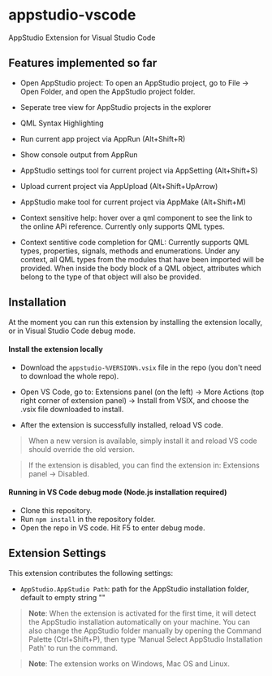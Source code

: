 # appstudio-vscode
AppStudio Extension for Visual Studio Code

## Features implemented so far

* Open AppStudio project: To open an AppStudio project, go to File -> Open Folder, and open the AppStudio project folder. 

* Seperate tree view for AppStudio projects in the explorer

* QML Syntax Highlighting

* Run current app project via AppRun (Alt+Shift+R)

* Show console output from AppRun

* AppStudio settings tool for current project via AppSetting (Alt+Shift+S)

* Upload current project via AppUpload (Alt+Shift+UpArrow)

* AppStudio make tool for current project via AppMake (Alt+Shift+M)

* Context sensitive help: hover over a qml component to see the link to the online APi reference. Currently only supports QML types.

* Context sentitive code completion for QML: Currently supports QML types, properties, signals, methods and enumerations. Under any context, all QML types from the modules that have been imported will be provided. When inside the body block of a QML object, attributes which belong to the type of that object will also be provided. 

## Installation

At the moment you can run this extension by installing the extension locally, or in Visual Studio Code debug mode.

#### Install the extension locally 

* Download the `appstudio-%VERSION%.vsix` file in the repo (you don't need to download the whole repo). 

* Open VS Code, go to: Extensions panel (on the left) -> More Actions (top right corner of extension panel) -> Install from VSIX, and choose the .vsix file downloaded to install. 

* After the extension is successfully installed, reload VS code.

> When a new version is available, simply install it and reload VS code should override the old version.

> If the extension is disabled, you can find the extension in: Extensions panel -> Disabled.

#### Running in VS Code debug mode (Node.js installation required)

* Clone this repository.
* Run `npm install` in the repository folder.
* Open the repo in VS code. Hit F5 to enter debug mode.

## Extension Settings

This extension contributes the following settings:

* `AppStudio.AppStudio Path`: path for the AppStudio installation folder, default to empty string ""

> **Note**: When the extension is activated for the first time, it will detect the AppStudio installation automatically on your machine. You can also change the AppStudio folder manually by opening the Command Palette (Ctrl+Shift+P), then type 'Manual Select AppStudio Installation Path' to run the command.

> **Note**: The extension works on Windows, Mac OS and Linux.
